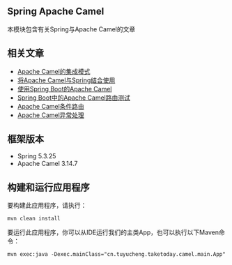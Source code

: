 ## Spring Apache Camel

本模块包含有关Spring与Apache Camel的文章

## 相关文章

+ [Apache Camel的集成模式](docs/Apache-Camel的集成模式.md)
+ [将Apache Camel与Spring结合使用](docs/将Apache-Camel与Spring结合使用.md)
+ [使用Spring Boot的Apache Camel](docs/使用SpringBoot的ApacheCamel.md)
+ [Spring Boot中的Apache Camel路由测试](docs/SpringBoot中的ApacheCamel路由测试.md)
+ [Apache Camel条件路由](docs/ApacheCamel条件路由.md)
+ [Apache Camel异常处理](docs/ApacheCamel异常处理.md)

## 框架版本

- Spring 5.3.25
- Apache Camel 3.14.7

## 构建和运行应用程序

要构建此应用程序，请执行：

`mvn clean install`

要运行此应用程序，你可以从IDE运行我们的主类App，也可以执行以下Maven命令：

`mvn exec:java -Dexec.mainClass="cn.tuyucheng.taketoday.camel.main.App"`